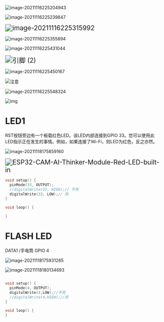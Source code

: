 ![image-20211116225204943](https://gitee.com/murphyhou/picgo/raw/master/ESP/image-20211116225204943.png)

![image-20211116225239847](https://gitee.com/murphyhou/picgo/raw/master/ESP/image-20211116225239847.png)

<img src="https://gitee.com/murphyhou/picgo/raw/master/ESP/image-20211116225315992.png" alt="image-20211116225315992" style="zoom:150%;" />

![image-20211116225355894](https://gitee.com/murphyhou/picgo/raw/master/ESP/image-20211116225355894.png)

![image-20211116225431044](https://gitee.com/murphyhou/picgo/raw/master/ESP/image-20211116225431044.png)

<img src="https://gitee.com/murphyhou/picgo/raw/master/ESP/%E5%BC%95%E8%84%9A%20(2).png" alt="引脚 (2)" style="zoom:150%;" />

![image-20211116225450167](https://gitee.com/murphyhou/picgo/raw/master/ESP/image-20211116225450167.png)




![注意](https://gitee.com/murphyhou/picgo/raw/master/ESP/%E6%B3%A8%E6%84%8F.png)

![image-20211116225548324](https://gitee.com/murphyhou/picgo/raw/master/ESP/image-20211116225548324.png)

![img](https://gitee.com/murphyhou/picgo/raw/master/ESP/ESP32-CAM-FTDI-programmer-5V-supply.png)









# LED1

RST按钮旁边有一个板载红色LED。该LED内部连接到GPIO 33。您可以使用此LED指示正在发生的事情。例如，如果连接了Wi-Fi，则LED为红色，反之亦然。

![image-20211118175859160](https://gitee.com/murphyhou/picgo/raw/master/ESP/image-20211118175859160.png)

<img src="https://gitee.com/murphyhou/picgo/raw/master/ESP/ESP32-CAM-AI-Thinker-Module-Red-LED-built-in.jpg" alt="ESP32-CAM-AI-Thinker-Module-Red-LED-built-in" style="zoom:150%;" />

``` C
void setup() {
  pinMode(33, OUTPUT);
  //digitalWrite(33, HIGH);// 不亮
  digitalWrite(33, LOW);// 亮
}

void loop() {

}
```



# FLASH LED

DATA1 /手电筒  GPIO 4

![image-20211118175931265](https://gitee.com/murphyhou/picgo/raw/master/ESP/image-20211118175931265.png)

![image-20211118180134693](https://gitee.com/murphyhou/picgo/raw/master/ESP/image-20211118180134693.png)

```C

void setup() {
  pinMode(4, OUTPUT);
  digitalWrite(4,LOW);//不亮
  //digitalWrite(4,HIGH);//亮
}

void loop() {
}
```

